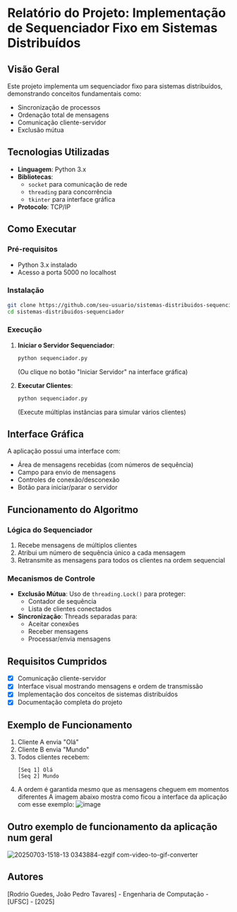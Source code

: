 # Relatório do Projeto: Implementação de Sequenciador Fixo em Sistemas Distribuídos

## Visão Geral
Este projeto implementa um sequenciador fixo para sistemas distribuídos, demonstrando conceitos fundamentais como:
- Sincronização de processos
- Ordenação total de mensagens
- Comunicação cliente-servidor
- Exclusão mútua

## Tecnologias Utilizadas
- **Linguagem**: Python 3.x
- **Bibliotecas**:
  - `socket` para comunicação de rede
  - `threading` para concorrência
  - `tkinter` para interface gráfica
- **Protocolo**: TCP/IP

## Como Executar

### Pré-requisitos
- Python 3.x instalado
- Acesso a porta 5000 no localhost

### Instalação
```bash
git clone https://github.com/seu-usuario/sistemas-distribuidos-sequenciador.git
cd sistemas-distribuidos-sequenciador
```

### Execução
1. **Iniciar o Servidor Sequenciador**:
   ```bash
   python sequenciador.py
   ```
   (Ou clique no botão "Iniciar Servidor" na interface gráfica)

2. **Executar Clientes**:
   ```bash
   python sequenciador.py
   ```
   (Execute múltiplas instâncias para simular vários clientes)

## Interface Gráfica
A aplicação possui uma interface com:
- Área de mensagens recebidas (com números de sequência)
- Campo para envio de mensagens
- Controles de conexão/desconexão
- Botão para iniciar/parar o servidor

## Funcionamento do Algoritmo

### Lógica do Sequenciador
1. Recebe mensagens de múltiplos clientes
2. Atribui um número de sequência único a cada mensagem
3. Retransmite as mensagens para todos os clientes na ordem sequencial

### Mecanismos de Controle
- **Exclusão Mútua**: Uso de `threading.Lock()` para proteger:
  - Contador de sequência
  - Lista de clientes conectados
- **Sincronização**: Threads separadas para:
  - Aceitar conexões
  - Receber mensagens
  - Processar/envia mensagens

## Requisitos Cumpridos
- [x] Comunicação cliente-servidor
- [x] Interface visual mostrando mensagens e ordem de transmissão
- [x] Implementação dos conceitos de sistemas distribuídos
- [x] Documentação completa do projeto

## Exemplo de Funcionamento
1. Cliente A envia "Olá"
2. Cliente B envia "Mundo"
3. Todos clientes recebem:
   ```
   [Seq 1] Olá
   [Seq 2] Mundo
   ```
4. A ordem é garantida mesmo que as mensagens cheguem em momentos diferentes
A imagem abaixo mostra como ficou a interface da aplicação com esse exemplo:
![image](https://github.com/user-attachments/assets/b9c4f1e7-1eae-4a15-9d9e-7664265939bb)

## Outro exemplo de funcionamento da aplicação num geral

![20250703-1518-13 0343884-ezgif com-video-to-gif-converter](https://github.com/user-attachments/assets/e345825d-1081-4113-baa3-60c7dd7b8b17)



## Autores
[Rodrio Guedes, João Pedro Tavares] - Engenharia de Computação - [UFSC] - [2025]
